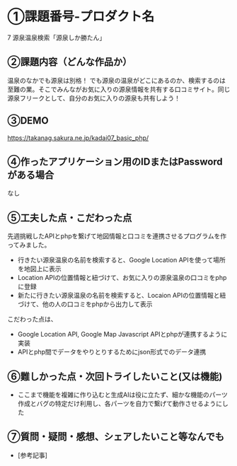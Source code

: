 # ①課題番号-プロダクト名
7 源泉温泉検索「源泉しか勝たん」

## ②課題内容（どんな作品か）
温泉のなかでも源泉は別格！ でも源泉の温泉がどこにあるのか、検索するのは至難の業。そこでみんながお気に入りの源泉情報を共有する口コミサイト。同じ源泉フリークとして、自分のお気に入りの源泉も共有しよう！

## ③DEMO
https://takanag.sakura.ne.jp/kadai07_basic_php/

## ④作ったアプリケーション用のIDまたはPasswordがある場合
なし

## ⑤工夫した点・こだわった点
先週挑戦したAPIとphpを繋げて地図情報と口コミを連携させるプログラムを作ってみました。
- 行きたい源泉温泉の名前を検索すると、Google Location APIを使って場所を地図上に表示
- Location APIの位置情報と紐づけて、お気に入りの源泉温泉の口コミをphpに登録
- 新たに行きたい源泉温泉の名前を検索すると、Locaion APIの位置情報と紐づけて、他の人の口コミをphpから出力して表示

こだわった点は、
- Google Location API, Google Map Javascript APIとphpが連携するように実装
- APIとphp間でデータをやりとりするためにjson形式でのデータ連携

## ⑥難しかった点・次回トライしたいこと(又は機能)
- ここまで機能を複雑に作り込むと生成AIは役に立たず、細かな機能のパーツ作成とバグの特定だけ利用し、各パーツを自力で繋げて動作させるようにした

## ⑦質問・疑問・感想、シェアしたいこと等なんでも

- [参考記事]